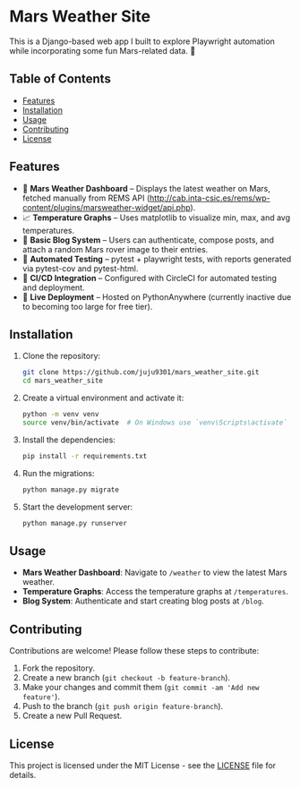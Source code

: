 # Mars Weather Site

This is a Django-based web app I built to explore Playwright automation while incorporating some fun Mars-related data. 🚀

## Table of Contents
- [Features](#features)
- [Installation](#installation)
- [Usage](#usage)
- [Contributing](#contributing)
- [License](#license)

## Features
- 🌌 **Mars Weather Dashboard** – Displays the latest weather on Mars, fetched manually from REMS API (http://cab.inta-csic.es/rems/wp-content/plugins/marsweather-widget/api.php).
- 📈 **Temperature Graphs** – Uses matplotlib to visualize min, max, and avg temperatures.
- 📝 **Basic Blog System** – Users can authenticate, compose posts, and attach a random Mars rover image to their entries.
- 🧪 **Automated Testing** – pytest + playwright tests, with reports generated via pytest-cov and pytest-html.
- 🔄 **CI/CD Integration** – Configured with CircleCI for automated testing and deployment.
- 🚀 **Live Deployment** – Hosted on PythonAnywhere (currently inactive due to becoming too large for free tier).

## Installation
1. Clone the repository:
    ```bash
    git clone https://github.com/juju9301/mars_weather_site.git
    cd mars_weather_site
    ```
2. Create a virtual environment and activate it:
    ```bash
    python -m venv venv
    source venv/bin/activate  # On Windows use `venv\Scripts\activate`
    ```
3. Install the dependencies:
    ```bash
    pip install -r requirements.txt
    ```
4. Run the migrations:
    ```bash
    python manage.py migrate
    ```
5. Start the development server:
    ```bash
    python manage.py runserver
    ```

## Usage
- **Mars Weather Dashboard**: Navigate to `/weather` to view the latest Mars weather.
- **Temperature Graphs**: Access the temperature graphs at `/temperatures`.
- **Blog System**: Authenticate and start creating blog posts at `/blog`.

## Contributing
Contributions are welcome! Please follow these steps to contribute:
1. Fork the repository.
2. Create a new branch (`git checkout -b feature-branch`).
3. Make your changes and commit them (`git commit -am 'Add new feature'`).
4. Push to the branch (`git push origin feature-branch`).
5. Create a new Pull Request.

## License
This project is licensed under the MIT License - see the [LICENSE](LICENSE) file for details.

